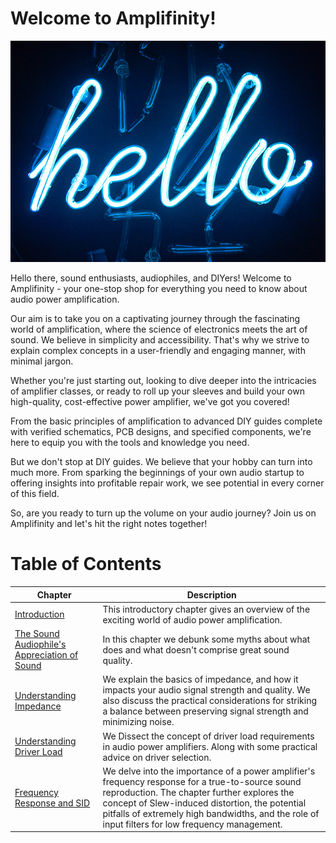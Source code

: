 # Welcome to Amplifinity!

<p align="center"><img src="/pics/1.jpg?raw=true" width="720px" /></p>

Hello there, sound enthusiasts, audiophiles, and DIYers! Welcome to Amplifinity - your one-stop shop for everything you need to know about audio power amplification. 

Our aim is to take you on a captivating journey through the fascinating world of amplification, where the science of electronics meets the art of sound. We believe in simplicity and accessibility. That's why we strive to explain complex concepts in a user-friendly and engaging manner, with minimal jargon.

Whether you're just starting out, looking to dive deeper into the intricacies of amplifier classes, or ready to roll up your sleeves and build your own high-quality, cost-effective power amplifier, we've got you covered! 

From the basic principles of amplification to advanced DIY guides complete with verified schematics, PCB designs, and specified components, we're here to equip you with the tools and knowledge you need. 

But we don't stop at DIY guides. We believe that your hobby can turn into much more. From sparking the beginnings of your own audio startup to offering insights into profitable repair work, we see potential in every corner of this field.

So, are you ready to turn up the volume on your audio journey? Join us on Amplifinity and let's hit the right notes together!

# Table of Contents 
| Chapter | Description |
|---|---|
| [Introduction](/Introduction) | This introductory chapter gives an overview of the exciting world of audio power amplification. |
| [The Sound Audiophile's Appreciation of Sound](/SAAS) | In this chapter we debunk some myths about what does and what doesn't comprise great sound quality. |
| [Understanding Impedance](/Understanding-Impedance) | We explain the basics of impedance, and how it impacts your audio signal strength and quality. We also discuss the practical considerations for striking a balance between preserving signal strength and minimizing noise. |
| [Understanding Driver Load](/Understanding-Driver-Load) | We Dissect the concept of driver load requirements in audio power amplifiers. Along with some practical advice on driver selection.|
| [Frequency Response and SID](/Frequency-Response) | We delve into the importance of a power amplifier's frequency response for a true-to-source sound reproduction. The chapter further explores the concept of Slew-induced distortion, the potential pitfalls of extremely high bandwidths, and the role of input filters for low frequency management. |